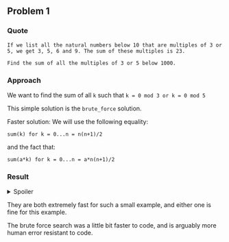 ## Problem 1

### Quote

```
If we list all the natural numbers below 10 that are multiples of 3 or 5, we get 3, 5, 6 and 9. The sum of these multiples is 23.

Find the sum of all the multiples of 3 or 5 below 1000.
```

### Approach

We want to find the sum of all `k` such that `k = 0 mod 3 or k = 0 mod 5`

This simple solution is the `brute_force` solution.

Faster solution:
We will use the following equality:

`sum(k) for k = 0...n = n(n+1)/2`

and the fact that:

`sum(a*k) for k = 0...n = a*n(n+1)/2`


### Result 

<details> 
  <summary>Spoiler</summary>
   233168 
</details>

They are both extremely fast for such a small example, and either one is fine for this example. 

The brute force search was a little bit faster to code, and is arguably more human error resistant to code.